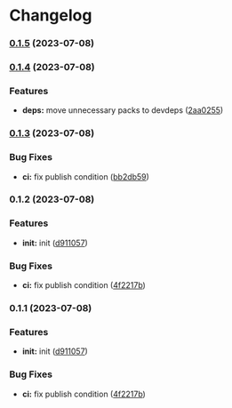 # Changelog


### [0.1.5](https://github.com/yoshino-s/n8n-nodes-container/compare/v0.1.4...v0.1.5) (2023-07-08)

### [0.1.4](https://github.com/yoshino-s/n8n-nodes-container/compare/v0.1.3...v0.1.4) (2023-07-08)


### Features

* **deps:** move unnecessary packs to devdeps ([2aa0255](https://github.com/yoshino-s/n8n-nodes-container/commit/2aa02554fdc31cc2aa818eccdeab8bf81f2b9753))

### [0.1.3](https://github.com/yoshino-s/n8n-nodes-container/compare/v0.1.2...v0.1.3) (2023-07-08)


### Bug Fixes

* **ci:** fix publish condition ([bb2db59](https://github.com/yoshino-s/n8n-nodes-container/commit/bb2db5929af3aae714f607bf10319710264d1ec6))

### 0.1.2 (2023-07-08)


### Features

* **init:** init ([d911057](https://github.com/yoshino-s/n8n-nodes-container/commit/d91105710b8003a363ef7ed4f3c2381bdf4eb953))


### Bug Fixes

* **ci:** fix publish condition ([4f2217b](https://github.com/yoshino-s/n8n-nodes-container/commit/4f2217bbe3cb4f27585fa5a566129671c17f2d22))

### 0.1.1 (2023-07-08)


### Features

* **init:** init ([d911057](https://github.com/yoshino-s/n8n-nodes-container/commit/d91105710b8003a363ef7ed4f3c2381bdf4eb953))


### Bug Fixes

* **ci:** fix publish condition ([4f2217b](https://github.com/yoshino-s/n8n-nodes-container/commit/4f2217bbe3cb4f27585fa5a566129671c17f2d22))
